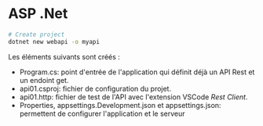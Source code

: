 # ASP .Net

```sh
# Create project
dotnet new webapi -o myapi
```

Les éléments suivants sont créés :

- Program.cs: point d'entrée de l'application qui définit déjà un API Rest et un endoint get.
- api01.csproj: fichier de configuration du projet.
- api01.http: fichier de test de l'API avec l'extension VSCode *Rest Client*.
- Properties, appsettings.Development.json et appsettings.json: permettent de configurer l'application et le serveur
